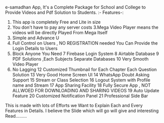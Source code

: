 e-samadhan App, It's a Complete Package for School and College to Provide Videos and Pdf Solution to Students.
:- Features-:
 1. This app is completely Free and Lite in size
 2. You don't have to pay any server costs 
3.Mega Video Player means the videos will be directly Played From Mega Itself
 4. Simple and Advance U
 5. Full Control on Users , NO REGISTRATION needed You Can Provide the Login
Details to Users
 6. Block Anyone You Need 
7 Firebase Login System 
8 Airtable Database 
9 PDF Solutions ,Each Subjects Separate Databases 10 Very Smooth Video Player 
11. No Lagging 
12 Customized Thumbnail for Each Chapter Each Question Solution 
13 Very Good Home Screen UI 
14 WhatsApp Doubt Asking Support 
15 Stream or Class Selection 
16 Logout System with Profile name and Stream 
17 App Sharing Facility 
18 Fully Secure App , NOT ALLWOED FOR DOWNLOADING AND SHARING VIDEOS 
19 Auto Update Feature 
20 Customized Notification Panel
21 Professional Side Bar 

This is made with lots of Efforts we Want to Explain Each and Every Features in Details.
I believe the Slide which will go will give and interesting Read.........
